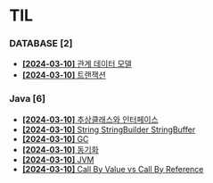 # TIL
 
### DATABASE [2]
- [**[2024-03-10]**  관계 데이터 모델](https://github.com/A-lass/TIL/blob/main/DATABASE/관계_데이터_모델.md)
- [**[2024-03-10]**  트랜잭션](https://github.com/A-lass/TIL/blob/main/DATABASE/트랜잭션.md)
### Java [6]
- [**[2024-03-10]**  추상클래스와 인터페이스](https://github.com/A-lass/TIL/blob/main/Java/추상클래스와_인터페이스.md)
- [**[2024-03-10]**  String StringBuilder StringBuffer](https://github.com/A-lass/TIL/blob/main/Java/String_StringBuilder_StringBuffer.md)
- [**[2024-03-10]**  GC](https://github.com/A-lass/TIL/blob/main/Java/GC.md)
- [**[2024-03-10]**  동기화](https://github.com/A-lass/TIL/blob/main/Java/동기화.md)
- [**[2024-03-10]**  JVM](https://github.com/A-lass/TIL/blob/main/Java/JVM.md)
- [**[2024-03-10]**  Call By Value vs Call By Reference](https://github.com/A-lass/TIL/blob/main/Java/Call_By_Value_vs_Call_By_Reference.md)

